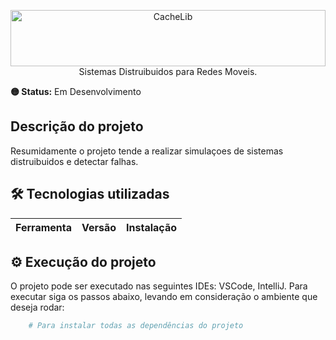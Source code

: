 <p align="center">
  <img width="100%" height="90" alt="CacheLib" src="Images/LogoPuc.png>
</p>

# Sistemas Distruibuidos para Redes Moveis.

**🟡 Status:** Em Desenvolvimento

## Descrição do projeto

Resumidamente o projeto tende a realizar simulaçoes de sistemas distruibuidos e detectar falhas.


## 🛠 Tecnologias utilizadas

| Ferramenta  | Versão   | Instalação                                                 |
| ----------- | -------- | ---------------------------------------------------------- |

## ⚙️ Execução do projeto

O projeto pode ser executado nas seguintes IDEs: VSCode, IntelliJ. Para executar siga os passos abaixo, levando em consideração o ambiente que deseja rodar:

```bash
    # Para instalar todas as dependências do projeto

```
